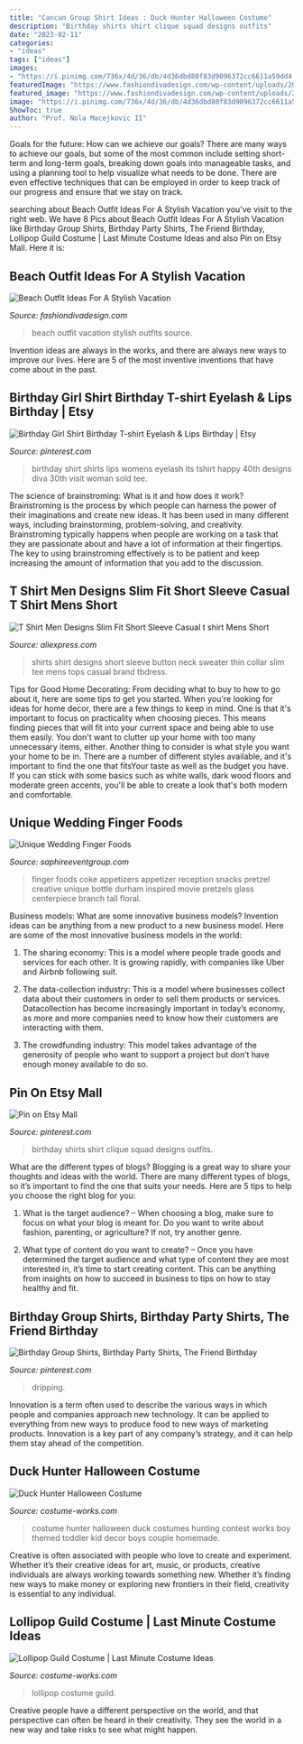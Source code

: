 ```yaml
---
title: "Cancun Group Shirt Ideas : Duck Hunter Halloween Costume"
description: "Birthday shirts shirt clique squad designs outfits"
date: "2023-02-11"
categories:
- "ideas"
tags: ["ideas"]
images:
- "https://i.pinimg.com/736x/4d/36/db/4d36dbd80f83d9096372cc6611a59dd4.jpg"
featuredImage: "https://www.fashiondivadesign.com/wp-content/uploads/2018/07/beach-outfits-.jpg"
featured_image: "https://www.fashiondivadesign.com/wp-content/uploads/2018/07/beach-outfits-.jpg"
image: "https://i.pinimg.com/736x/4d/36/db/4d36dbd80f83d9096372cc6611a59dd4.jpg"
ShowToc: true
author: "Prof. Nola Macejkovic II"
---
```



Goals for the future: How can we achieve our goals?
There are many ways to achieve our goals, but some of the most common include setting short-term and long-term goals, breaking down goals into manageable tasks, and using a planning tool to help visualize what needs to be done. There are even effective techniques that can be employed in order to keep track of our progress and ensure that we stay on track.

	

		
searching about Beach Outfit Ideas For A Stylish Vacation you've visit to the right web. We have 8 Pics about Beach Outfit Ideas For A Stylish Vacation like Birthday Group Shirts, Birthday Party Shirts, The Friend Birthday, Lollipop Guild Costume | Last Minute Costume Ideas and also Pin on Etsy Mall. Here it is:
		
    
## Beach Outfit Ideas For A Stylish Vacation

<img loading=lazy src="https://www.fashiondivadesign.com/wp-content/uploads/2018/07/beach-outfits-.jpg" onerror="this.onerror=null;this.src='https://tse2.mm.bing.net/th?id=OIP.SponVTM-5qEegOq5btrQ2AHaJP&amp;pid=15.1';" alt="Beach Outfit Ideas For A Stylish Vacation">

_Source: fashiondivadesign.com_

>beach outfit vacation stylish outfits source. 

	

Invention ideas are always in the works, and there are always new ways to improve our lives. Here are 5 of the most inventive inventions that have come about in the past.

    
## Birthday Girl Shirt Birthday T-shirt Eyelash &amp; Lips Birthday | Etsy

<img loading=lazy src="https://i.pinimg.com/736x/4d/36/db/4d36dbd80f83d9096372cc6611a59dd4.jpg" onerror="this.onerror=null;this.src='https://tse2.mm.bing.net/th?id=OIP.hc7QQW1XygfiiB0vWBalvwHaJ4&amp;pid=15.1';" alt="Birthday Girl Shirt Birthday T-shirt Eyelash &amp; Lips Birthday | Etsy">

_Source: pinterest.com_

>birthday shirt shirts lips womens eyelash its tshirt happy 40th designs diva 30th visit woman sold tee. 

	

The science of brainstroming: What is it and how does it work?
Brainstroming is the process by which people can harness the power of their imaginations and create new ideas. It has been used in many different ways, including brainstorming, problem-solving, and creativity. Brainstroming typically happens when people are working on a task that they are passionate about and have a lot of information at their fingertips. The key to using brainstroming effectively is to be patient and keep increasing the amount of information that you add to the discussion.

    
## T Shirt Men Designs Slim Fit Short Sleeve Casual T Shirt Mens Short

<img loading=lazy src="https://ae01.alicdn.com/kf/HTB13FmGJFXXXXcgXFXXxh4dFXXXh/T-Shirt-Men-Designs-Slim-Fit-Short-Sleeve-Casual-t-shirt-Mens-Short-Shirts-Tee-Tops.jpeg" onerror="this.onerror=null;this.src='https://tse2.mm.bing.net/th?id=OIP.udk1fqMmYWRIZmVaR7ibtAHaHa&amp;pid=15.1';" alt="T Shirt Men Designs Slim Fit Short Sleeve Casual t shirt Mens Short">

_Source: aliexpress.com_

>shirts shirt designs short sleeve button neck sweater thin collar slim tee mens tops casual brand tbdress. 

	

Tips for Good Home Decorating: From deciding what to buy to how to go about it, here are some tips to get you started.
When you're looking for ideas for home decor, there are a few things to keep in mind. One is that it's important to focus on practicality when choosing pieces. This means finding pieces that will fit into your current space and being able to use them easily. You don't want to clutter up your home with too many unnecessary items, either. Another thing to consider is what style you want your home to be in. There are a number of different styles available, and it's important to find the one that fitsYour taste as well as the budget you have. If you can stick with some basics such as white walls, dark wood floors and moderate green accents, you'll be able to create a look that's both modern and comfortable.

    
## Unique Wedding Finger Foods

<img loading=lazy src="https://www.saphireeventgroup.com/wp-content/uploads/files/4713/5768/4733/2205-j-IMG_9946.JPG" onerror="this.onerror=null;this.src='https://tse2.mm.bing.net/th?id=OIP.jx2kKxiEI7nXfMGw8vZ7oAHaLG&amp;pid=15.1';" alt="Unique Wedding Finger Foods">

_Source: saphireeventgroup.com_

>finger foods coke appetizers appetizer reception snacks pretzel creative unique bottle durham inspired movie pretzels glass centerpiece branch tall floral. 

	

Business models: What are some innovative business models?
Invention ideas can be anything from a new product to a new business model. Here are some of the most innovative business models in the world:
1. The sharing economy: This is a model where people trade goods and services for each other. It is growing rapidly, with companies like Uber and Airbnb following suit.

2. The data-collection industry: This is a model where businesses collect data about their customers in order to sell them products or services. Datacollection has become increasingly important in today’s economy, as more and more companies need to know how their customers are interacting with them.

3. The crowdfunding industry: This model takes advantage of the generosity of people who want to support a project but don’t have enough money available to do so.

    
## Pin On Etsy Mall

<img loading=lazy src="https://i.pinimg.com/736x/45/c7/46/45c7464032e9780f210e487016e75c52.jpg" onerror="this.onerror=null;this.src='https://tse4.mm.bing.net/th?id=OIP.Wt5sTZpvCjwbSLjChMhXNQHaJ4&amp;pid=15.1';" alt="Pin on Etsy Mall">

_Source: pinterest.com_

>birthday shirts shirt clique squad designs outfits. 

	

What are the different types of blogs?
Blogging is a great way to share your thoughts and ideas with the world. There are many different types of blogs, so it’s important to find the one that suits your needs. Here are 5 tips to help you choose the right blog for you: 
1. What is the target audience? – When choosing a blog, make sure to focus on what your blog is meant for. Do you want to write about fashion, parenting, or agriculture? If not, try another genre. 

2. What type of content do you want to create? – Once you have determined the target audience and what type of content they are most interested in, it’s time to start creating content. This can be anything from insights on how to succeed in business to tips on how to stay healthy and fit. 


    
## Birthday Group Shirts, Birthday Party Shirts, The Friend Birthday

<img loading=lazy src="https://i.pinimg.com/736x/ec/f6/f3/ecf6f3760bf3c2796ead8078760d5d08.jpg" onerror="this.onerror=null;this.src='https://tse2.mm.bing.net/th?id=OIP.-hRYGHT6h8PukenSRQYalAHaJ3&amp;pid=15.1';" alt="Birthday Group Shirts, Birthday Party Shirts, The Friend Birthday">

_Source: pinterest.com_

>dripping. 

	

Innovation is a term often used to describe the various ways in which people and companies approach new technology. It can be applied to everything from new ways to produce food to new ways of marketing products. Innovation is a key part of any company’s strategy, and it can help them stay ahead of the competition.

    
## Duck Hunter Halloween Costume

<img loading=lazy src="https://photos.costume-works.com/full/duck_hunter.jpg" onerror="this.onerror=null;this.src='https://tse2.mm.bing.net/th?id=OIP.gYnjKcrR0NUAN65-P2jJ-gAAAA&amp;pid=15.1';" alt="Duck Hunter Halloween Costume">

_Source: costume-works.com_

>costume hunter halloween duck costumes hunting contest works boy themed toddler kid decor boys couple homemade. 

	

Creative is often associated with people who love to create and experiment. Whether it’s their creative ideas for art, music, or products, creative individuals are always working towards something new. Whether it’s finding new ways to make money or exploring new frontiers in their field, creativity is essential to any individual.

    
## Lollipop Guild Costume | Last Minute Costume Ideas

<img loading=lazy src="https://photos.costume-works.com/full/lollipop_guild9.jpg" onerror="this.onerror=null;this.src='https://tse4.mm.bing.net/th?id=OIP.oHsctsyrNnTGkfEA_rQ6zgHaLz&amp;pid=15.1';" alt="Lollipop Guild Costume | Last Minute Costume Ideas">

_Source: costume-works.com_

>lollipop costume guild. 

	

Creative people have a different perspective on the world, and that perspective can often be heard in their creativity. They see the world in a new way and take risks to see what might happen.

